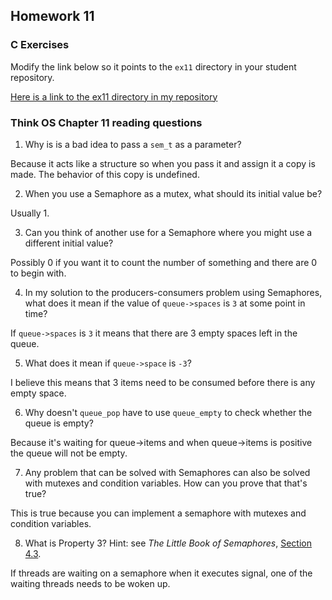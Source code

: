 ## Homework 11

### C Exercises

Modify the link below so it points to the `ex11` directory in your
student repository.

[Here is a link to the ex11 directory in my repository](https://github.com/LucyWilcox/ExercisesInC/tree/master/exercises/ex11)

### Think OS Chapter 11 reading questions

1) Why is is a bad idea to pass a `sem_t` as a parameter?

Because it acts like a structure so when you pass it and assign it a copy is made. The behavior of this copy is undefined.

2) When you use a Semaphore as a mutex, what should its initial value be?

Usually 1.

3) Can you think of another use for a Semaphore where you might use a different initial value?

Possibly 0 if you want it to count the number of something and there are 0 to begin with.

4) In my solution to the producers-consumers problem using Semaphores,
what does it mean if the value of `queue->spaces` is `3` at some point in time?


If `queue->spaces` is `3` it means that there are 3 empty spaces left in the queue. 

5) What does it mean if `queue->space` is `-3`?

I believe this means that 3 items need to be consumed before there is any empty space.

6) Why doesn't `queue_pop` have to use `queue_empty` to check whether the queue is empty?

Because it's waiting for queue->items and when queue->items is positive the queue will not be empty.

7) Any problem that can be solved with Semaphores can also be solved with mutexes and condition variables.
How can you prove that that's true?

This is true because you can implement a semaphore with mutexes and condition variables.

8) What is Property 3?  Hint: see *The Little Book of Semaphores*, 
[Section 4.3](http://greenteapress.com/semaphores/LittleBookOfSemaphores.pdf). 

If threads are waiting on a semaphore when it executes signal, one of the waiting threads needs to be woken up.

